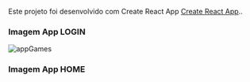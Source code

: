 Este projeto foi desenvolvido com Create React App [Create React App](https://github.com/facebook/create-react-app)..

### Imagem App LOGIN
![appGames](https://user-images.githubusercontent.com/59968626/94156365-66967380-fe56-11ea-87d5-687f7d974295.jpg)

### Imagem App HOME


